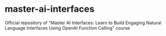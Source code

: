 # master-ai-interfaces
Official repository of "Master AI Interfaces: Learn to Build Engaging Natural Language Interfaces Using OpenAI Function Calling" course
